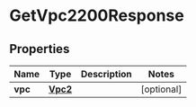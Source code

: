 

# GetVpc2200Response


## Properties

| Name | Type | Description | Notes |
|------------ | ------------- | ------------- | -------------|
|**vpc** | [**Vpc2**](Vpc2.md) |  |  [optional] |




